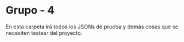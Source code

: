 # Grupo - 4

En esta carpeta irá todos los JSONs de prueba y demás cosas que se necesiten testear del proyecto.